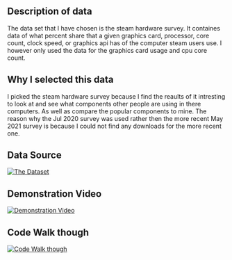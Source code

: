 ## Description of data
The data set that I have chosen is the steam hardware survey. It containes data of what percent share that a given graphics card, processor, core count, clock speed, or graphics api has of the computer steam users use. I however only used the data for the graphics card usage and cpu core count.

## Why I selected this data
I picked the steam hardware survey because I find the reaults of it intresting to look at and see what components other people are using in there computers. As well as compare the popular components to mine. The reason why the Jul 2020 survey was used rather then the more recent May 2021 survey is because I could not find any downloads for the more recent one.

## Data Source
[![The Dataset](https://cdn.discordapp.com/attachments/676226832856776714/856987135880986624/unknown.png)](https://www.kaggle.com/kunwardeepak/steam-hardware-survey-july-2020?select=gpu_directx.csv)

## Demonstration Video
[![Demonstration Video](https://cdn.discordapp.com/attachments/676226832856776714/856958076908863518/unknown.png)](https://www.youtube.com/watch?v=a3FtdHDofVM "Grade 12 ICS4U Demonstration Video")

## Code Walk though
[![Code Walk though](https://cdn.discordapp.com/attachments/676226832856776714/856958294953164820/unknown.png)](https://www.youtube.com/watch?v=h1ljgNs50NU "Grade 12 ICS4U CPT Code Walk though")
